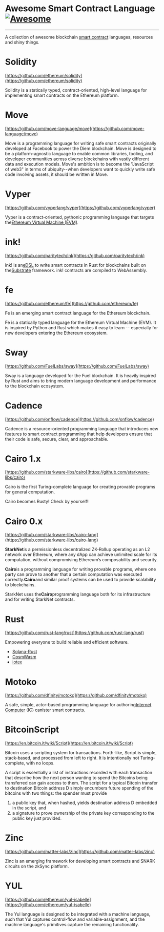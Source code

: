 # Awesome Smart Contract Language [![Awesome](https://cdn.rawgit.com/sindresorhus/awesome/d7305f38d29fed78fa85652e3a63e154dd8e8829/media/badge.svg)](https://github.com/zhenfeng-zhu/awesome-smart-contract-language)

---

A collection of awesome blockchain [smart contract](https://en.wikipedia.org/wiki/Smart_contract) languages, resources
and shiny things.

# Solidity

[https://github.com/ethereum/solidity](https://github.com/ethereum/solidity)

Solidity is a statically typed, contract-oriented, high-level language for implementing smart contracts on the Ethereum
platform.

# Move

[https://github.com/move-language/move](https://github.com/move-language/move)

Move is a programming language for writing safe smart contracts originally developed at Facebook to power the Diem
blockchain. Move is designed to be a platform-agnostic language to enable common libraries, tooling, and developer
communities across diverse blockchains with vastly different data and execution models. Move's ambition is to become
the "JavaScript of web3" in terms of ubiquity--when developers want to quickly write safe code involving assets, it
should be written in Move.

# Vyper

[https://github.com/vyperlang/vyper](https://github.com/vyperlang/vyper)

Vyper is a contract-oriented, pythonic programming language that targets
the[Ethereum Virtual Machine (EVM)](https://ethereum.org/learn/#ethereum-basics).

# ink!

[https://github.com/paritytech/ink](https://github.com/paritytech/ink)

ink! is an[eDSL](https://wiki.haskell.org/Embedded_domain_specific_language) to write smart contracts in Rust for
blockchains built on the[Substrate](https://github.com/paritytech/substrate) framework. ink! contracts are compiled to
WebAssembly.

# fe

[https://github.com/ethereum/fe](https://github.com/ethereum/fe)

Fe is an emerging smart contract language for the Ethereum blockchain.

Fe is a statically typed language for the Ethereum Virtual Machine (EVM). It is inspired by Python and Rust which makes
it easy to learn -- especially for new developers entering the Ethereum ecosystem.

# Sway

[https://github.com/FuelLabs/sway](https://github.com/FuelLabs/sway)

Sway is a language developed for the Fuel blockchain. It is heavily inspired by Rust and aims to bring modern language
development and performance to the blockchain ecosystem.

# Cadence

[https://github.com/onflow/cadence](https://github.com/onflow/cadence)

Cadence is a resource-oriented programming language that introduces new features to smart contract programming that help
developers ensure that their code is safe, secure, clear, and approachable.

# Cairo 1.x

[https://github.com/starkware-libs/cairo](https://github.com/starkware-libs/cairo)

Cairo is the first Turing-complete language for creating provable programs for general computation.

Cairo becomes Rusty! Check by yourself!

# Cairo 0.x

[https://github.com/starkware-libs/cairo-lang](https://github.com/starkware-libs/cairo-lang)

**StarkNet**is a permissionless decentralized ZK-Rollup operating as an L2 network over Ethereum, where any dApp can
achieve unlimited scale for its computation, without compromising Ethereum’s composability and security.

**Cairo**is a programming language for writing provable programs, where one party can prove to another that a certain
computation was executed correctly.**Cairo**and similar proof systems can be used to provide scalability to blockchains.

StarkNet uses the**Cairo**programming language both for its infrastructure and for writing StarkNet contracts.

# Rust

[https://github.com/rust-lang/rust](https://github.com/rust-lang/rust)

Empowering everyone to build reliable and efficient software.

- [Solana-Rust](https://docs.solana.com/developing/on-chain-programs/developing-rust)
- [CosmWasm](https://cosmwasm.com/)
- [iotex](https://github.com/iotexproject/iotex-core)

# Motoko

[https://github.com/dfinity/motoko](https://github.com/dfinity/motoko)

A safe, simple, actor-based programming language for authoring[Internet Computer](https://internetcomputer.org/) (IC)
canister smart contracts.

# BitcoinScript

[https://en.bitcoin.it/wiki/Script](https://en.bitcoin.it/wiki/Script)

Bitcoin uses a scripting system for transactions. Forth-like, Script is simple, stack-based, and processed from left to
right. It is intentionally not Turing-complete, with no loops.

A script is essentially a list of instructions recorded with each transaction that describe how the next person wanting
to spend the Bitcoins being transferred can gain access to them. The script for a typical Bitcoin transfer to
destination Bitcoin address D simply encumbers future spending of the bitcoins with two things: the spender must provide

1. a public key that, when hashed, yields destination address D embedded in the script, and
2. a signature to prove ownership of the private key corresponding to the public key just provided.

# Zinc

[https://github.com/matter-labs/zinc](https://github.com/matter-labs/zinc)

Zinc is an emerging framework for developing smart contracts and SNARK circuits on the zkSync platform.

# YUL

[https://github.com/ethereum/yul-isabelle](https://github.com/ethereum/yul-isabelle)

The Yul language is designed to be integrated with a machine language, such that Yul captures control-flow and
variable-assignment, and the machine language's primitives capture the remaining functionality.
